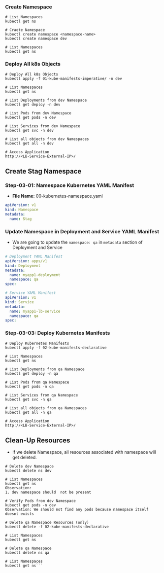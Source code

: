 

###  Create Namespace
```t
# List Namespaces
kubectl get ns 

# Craete Namespace
kubectl create namespace <namespace-name>
kubectl create namespace dev

# List Namespaces
kubectl get ns 
```
###  Deploy All k8s Objects
```t
# Deploy All k8s Objects
kubectl apply -f 01-kube-manifests-imperative/ -n dev

# List Namespaces
kubectl get ns

# List Deployments from dev Namespace
kubectl get deploy -n dev

# List Pods from dev Namespace
kubectl get pods -n dev

# List Services from dev Namespace
kubectl get svc -n dev

# List all objects from dev Namespaces
kubectl get all -n dev

# Access Application
http://<LB-Service-External-IP>/
```

##  Create Stag Namespace

### Step-03-01: Namespace Kubernetes YAML Manifest
- **File Name:** 00-kubernetes-namespace.yaml
```yaml
apiVersion: v1
kind: Namespace
metadata:
  name: Stag
```

###  Update Namespace in Deployment and Service YAML Manifest
- We are going to update the `namespace: qa` in `metadata` section of Deployment and Service
```yaml
# Deployment YAML Manifest
apiVersion: apps/v1
kind: Deployment 
metadata: 
  name: myapp1-deployment
  namespace: qa
spec: 

# Service YAML Manifest
apiVersion: v1
kind: Service 
metadata:
  name: myapp1-lb-service
  namespace: qa
spec:
```

### Step-03-03: Deploy Kubernetes Manifests
```t
# Deploy Kubernetes Manifests
kubectl apply -f 02-kube-manifests-declarative

# List Namespaces
kubectl get ns

# List Deployments from qa Namespace
kubectl get deploy -n qa

# List Pods from qa Namespace
kubectl get pods -n qa

# List Services from qa Namespace
kubectl get svc -n qa

# List all objects from qa Namespaces
kubectl get all -n qa

# Access Application
http://<LB-Service-External-IP>/
```

## Clean-Up Resources
- If we delete Namespace, all resources associated with namespace will get deleted.
```t
# Delete dev Namespace
kubectl delete ns dev

# List Namespaces
kubectl get ns
Observation:
1. dev namespace should  not be present

# Verify Pods from dev Namespace
kubectl get pods -n dev
Observation: We should not find any pods because namespace itself doesnt exists

# Delete qa Namespace Resources (only)
kubectl delete -f 02-kube-manifests-declarative

# List Namespaces
kubectl get ns

# Delete qa Namespace
kubectl delete ns qa

# List Namespaces
kubectl get ns```

